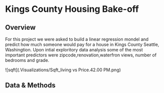 # Kings County Housing Bake-off

## Overview

For this project we were asked to build a linear regression mondel and predict how much someone would pay for a house in Kings County Seattle, Washingtion. Upon intial exploritory data analysis some of the most important predictors were zipcode,renovation,waterfron views, number of bedrooms and grade. 









![sqft](.Visualizations/Sqft_living vs Price.42.00 PM.png)




## Data & Methods
